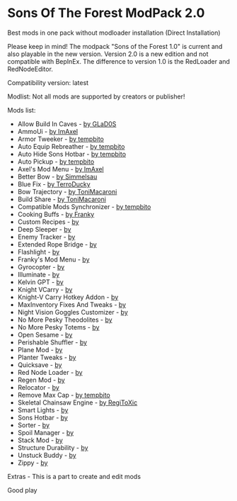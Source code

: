 # Sons Of The Forest ModPack 2.0
Best mods in one pack without modloader installation
(Direct Installation)

Please keep in mind!
The modpack "Sons of the Forest 1.0" is current and also playable in the new version. 
Version 2.0 is a new edition and not compatible with BepInEx. 
The difference to version 1.0 is the RedLoader and RedNodeEditor.

Compatibility version: latest

Modlist:
Not all mods are supported by creators or publisher!


Mods list:

- Allow Build In Caves                  - [by GLaD0S](https://sotf-mods.com/mods/glad0s/enable-building-in-caves)
- AmmoUi                                - [by ImAxel](https://sotf-mods.com/mods/imaxel/ammou)
- Armor Tweeker                         - [by tempbito](https://sotf-mods.com/mods/tempbito/armortweeker)
- Auto Equip Rebreather                 - [by tempbito](https://www.nexusmods.com/sonsoftheforest/mods/173)
- Auto Hide Sons Hotbar                 - [by tempbito](https://sotf-mods.com/mods/tempbito/autohidesonshotbar)
- Auto Pickup                           - [by tempbito](https://sotf-mods.com/mods/tempbito/auto-pickup)
- Axel's Mod Menu                       - [by ImAxel](https://sotf-mods.com/mods/imaxel/axel's-mod-menu)
- Better Bow                            - [by Simmelsau](https://sotf-mods.com/mods/simmelsau/betterbow)
- Blue Fix                              - [by TerroDucky](https://www.nexusmods.com/sonsoftheforest/mods/132)
- Bow Trajectory                        - [by ToniMacaroni](https://sotf-mods.com/mods/tonimacaroni/bowtrajectory)
- Build Share                           - [by ToniMacaroni](https://sotf-mods.com/mods/tonimacaroni/buildshare)
- Compatible Mods Synchronizer          - [by tempbito](https://sotf-mods.com/mods/tempbito/compatiblemodssync)
- Cooking Buffs                         - [by Franky](https://sotf-mods.com/mods/franky/cookingbuffs)
- Custom Recipes                        - [by ]()
- Deep Sleeper                          - [by ]()
- Enemy Tracker                         - [by ]()
- Extended Rope Bridge                  - [by ]()
- Flashlight                            - [by ]()
- Franky's Mod Menu                     - [by ]()
- Gyrocopter                            - [by ]()
- Illuminate                            - [by ]()
- Kelvin GPT                            - [by ]()
- Knight VCarry                         - [by ]()
- Knight-V Carry Hotkey Addon           - [by ]()
- MaxInventory Fixes And Tweaks         - [by ]()
- Night Vision Goggles Customizer       - [by ]()
- No More Pesky Theodolites             - [by ]()
- No More Pesky Totems                  - [by ]()
- Open Sesame                           - [by ]()
- Perishable Shuffler                   - [by ]()
- Plane Mod                             - [by ]()
- Planter Tweaks                        - [by ]()
- Quicksave                             - [by ]()
- Red Node Loader                       - [by ]()
- Regen Mod                             - [by ]()
- Relocator                             - [by ]()
- Remove Max Cap                        - [by tempbito](https://sotf-mods.com/mods/tempbito/removemaxobjectcap)
- Skeletal Chainsaw Engine              - [by RegiToXic](https://sotf-mods.com/mods/regitoxic/skeletal-chainsaw(alpha))
- Smart Lights                          - [by ]()
- Sons Hotbar                           - [by ]()
- Sorter                                - [by ]()
- Spoil Manager                         - [by ]()
- Stack Mod                             - [by ]()
- Structure Durability                  - [by ]()
- Unstuck Buddy                         - [by ]()
- Zippy                                 - [by ]()


Extras - This is a part to create and edit mods




Good play
